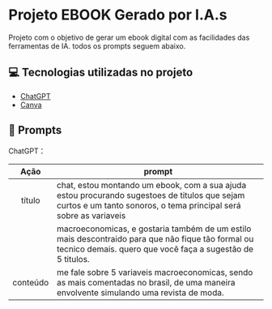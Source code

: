 # Projeto EBOOK Gerado por I.A.s

Projeto com o objetivo de gerar um ebook digital com as facilidades das ferramentas de IA. todos os prompts seguem abaixo.

## 💻 Tecnologias utilizadas no projeto

- [ChatGPT](https://chat.openai.com/) 
- [Canva](https://www.canva.com/)

## 🧠 Prompts


ChatGPT：

|   Ação   | prompt              
| :------: | ----------------------------------------------------------------------------------------------------------------------------------------------------------------------------- |
|  título  | chat, estou montando um ebook, com a sua ajuda estou procurando sugestoes de titulos que sejam curtos e um tanto sonoros, o tema principal será sobre as variaveis            |
|          |  macroeconomicas, e gostaria também de um estilo mais descontraido para que não fique tão formal ou tecnico demais. quero que você faça a sugestão de 5 titulos.              |
| conteúdo | me fale sobre 5 variaveis macroeconomicas, sendo as mais comentadas no brasil, de uma maneira envolvente simulando uma revista de moda.                                       |
